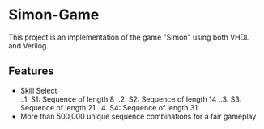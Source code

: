 # Simon-Game

This project is an implementation of the game "Simon" using both VHDL and Verilog. 


## Features
* Skill Select  
..1. S1: Sequence of length 8
..2. S2: Sequence of length 14
..3. S3: Sequence of length 21
..4. S4: Sequence of length 31
* More than 500,000 unique sequence combinations for a fair gameplay
